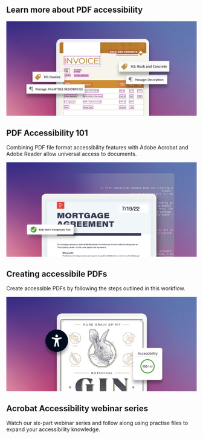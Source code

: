 <TitleBlock slots="heading" theme="light" className="titleBlock-align-left accessibility-title"/>

## Learn more about PDF accessibility

<ResourceCard slots="link, image, heading, text" width="25%" theme='light' className="useCaseCard-doc-gen" />

[](https://www.adobe.com/accessibility/pdf/pdf-accessibility-overview.html)

![EMPTY_ALT](../../images/8_PDF_Accessibility_101_Image.jpg)

## PDF Accessibility 101
Combining PDF file format accessibility features with Adobe Acrobat and Adobe Reader allow universal access to documents.

<ResourceCard slots="link, image, heading, text" width="25%" theme='light' className="useCaseCard-doc-gen" />

[](https://helpx.adobe.com/acrobat/using/creating-accessible-pdfs.html)

![EMPTY_ALT](../../images/8_Creating_accessible_PDFs_Image.jpg)

## Creating accessibile PDFs
Create accessible PDFs by following the steps outlined in this workflow.

<ResourceCard slots="link, image, heading, text" width="25%" theme='light' className="useCaseCard-doc-gen" />

[](https://experienceleague.adobe.com/docs/document-cloud-learn/acrobat-learning/advanced-tasks/accessibility-series/accessibility-series.html?)

![EMPTY_ALT](../../images/8_Acrobat_Accessibility_Webinar_Series.jpg)

## Acrobat Accessibility webinar series
Watch our six-part webinar series and follow along using practise files to expand your accessibility knowledge.